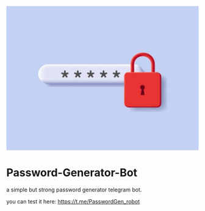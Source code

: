 ![Alt text](https://github.com/callmeEBi/Password-Generator-Bot/blob/main/bot%20profile%20picture.png?raw=True)

# Password-Generator-Bot 

a simple but strong password generator telegram bot.

you can test it here: https://t.me/PasswordGen_robot
